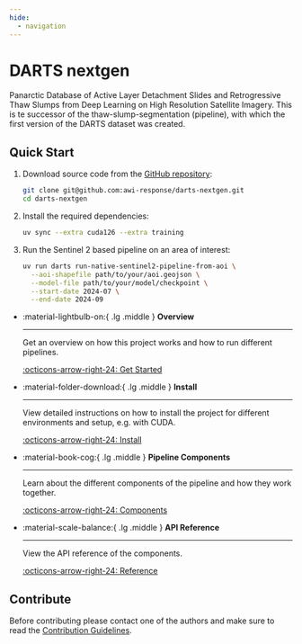 ```yaml
---
hide:
  - navigation
---
```


# DARTS nextgen

Panarctic Database of Active Layer Detachment Slides and Retrogressive Thaw Slumps from Deep Learning on High Resolution Satellite Imagery.
This is te successor of the thaw-slump-segmentation (pipeline), with which the first version of the DARTS dataset was created.

## Quick Start

1. Download source code from the [GitHub repository](https://https://github.com/awi-response/darts-nextgen):

    ```sh
    git clone git@github.com:awi-response/darts-nextgen.git
    cd darts-nextgen
    ```

2. Install the required dependencies:

    ```sh
    uv sync --extra cuda126 --extra training
    ```

3. Run the Sentinel 2 based pipeline on an area of interest:

    ```sh
    uv run darts run-native-sentinel2-pipeline-from-aoi \
      --aoi-shapefile path/to/your/aoi.geojson \
      --model-file path/to/your/model/checkpoint \
      --start-date 2024-07 \
      --end-date 2024-09
    ```

<div class="grid cards" markdown>

-   :material-lightbulb-on:{ .lg .middle } __Overview__

    ---

    Get an overview on how this project works and how to run different pipelines.

    [:octicons-arrow-right-24: Get Started](overview.md)

-   :material-folder-download:{ .lg .middle } __Install__

    ---

    View detailed instructions on how to install the project for different environments and setup, e.g. with CUDA.

    [:octicons-arrow-right-24: Install](guides/installation.md)

-   :material-book-cog:{ .lg .middle } __Pipeline Components__

    ---

    Learn about the different components of the pipeline and how they work together.

    [:octicons-arrow-right-24: Components](guides/components.md)

-   :material-scale-balance:{ .lg .middle } __API Reference__

    ---

    View the API reference of the components.

    [:octicons-arrow-right-24: Reference](reference/index.md)

</div>

## Contribute

Before contributing please contact one of the authors and make sure to read the [Contribution Guidelines](contribute.md).
